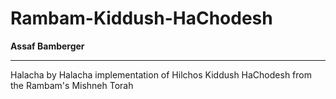 # Rambam-Kiddush-HaChodesh
**Assaf Bamberger**

---

Halacha by Halacha implementation of Hilchos Kiddush HaChodesh from the Rambam's Mishneh Torah
